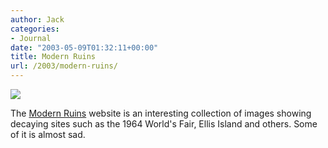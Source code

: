 ```yaml
---
author: Jack
categories:
- Journal
date: "2003-05-09T01:32:11+00:00"
title: Modern Ruins
url: /2003/modern-ruins/
---
```


![][1]

The [Modern Ruins][2] website is an interesting collection of images showing decaying sites such as the 1964 World's Fair, Ellis Island and others. Some of it is almost sad.

 [1]: images/blog/thecape.jpg
 [2]: http://www.modern-ruins.com/